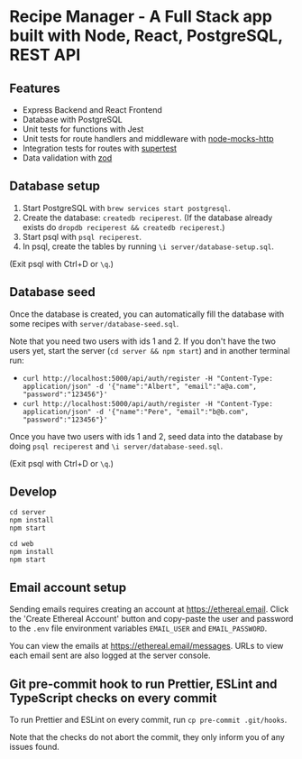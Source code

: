 # Recipe Manager - A Full Stack app built with Node, React, PostgreSQL, REST API

## Features

- Express Backend and React Frontend
- Database with PostgreSQL
- Unit tests for functions with Jest
- Unit tests for route handlers and middleware with [node-mocks-http](https://github.com/howardabrams/node-mocks-http)
- Integration tests for routes with [supertest](https://github.com/visionmedia/supertest)
- Data validation with [zod](https://github.com/colinhacks/zod)

## Database setup

1. Start PostgreSQL with `brew services start postgresql`.
2. Create the database: `createdb reciperest`. (If the database already exists do `dropdb reciperest && createdb reciperest`.)
3. Start psql with `psql reciperest`.
4. In psql, create the tables by running `\i server/database-setup.sql`.

(Exit psql with Ctrl+D or `\q`.)

## Database seed

Once the database is created, you can automatically fill the database with some recipes with `server/database-seed.sql`.

Note that you need two users with ids 1 and 2. If you don't have the two users yet, start the server (`cd server && npm start`) and in another terminal run:

- `curl http://localhost:5000/api/auth/register -H "Content-Type: application/json" -d '{"name":"Albert", "email":"a@a.com", "password":"123456"}'`
- `curl http://localhost:5000/api/auth/register -H "Content-Type: application/json" -d '{"name":"Pere", "email":"b@b.com", "password":"123456"}'`

Once you have two users with ids 1 and 2, seed data into the database by doing `psql reciperest` and `\i server/database-seed.sql`.

(Exit psql with Ctrl+D or `\q`.)

## Develop

```shell
cd server
npm install
npm start
```

```shell
cd web
npm install
npm start
```

## Email account setup

Sending emails requires creating an account at https://ethereal.email. Click the 'Create Ethereal Account' button and copy-paste the user and password to the `.env` file environment variables `EMAIL_USER` and `EMAIL_PASSWORD`.

You can view the emails at https://ethereal.email/messages. URLs to view each email sent are also logged at the server console.

## Git pre-commit hook to run Prettier, ESLint and TypeScript checks on every commit

To run Prettier and ESLint on every commit, run `cp pre-commit .git/hooks`.

Note that the checks do not abort the commit, they only inform you of any issues found.
